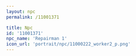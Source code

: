```yaml
---
layout: npc
permalink: /11001371

title: Npc
id: '11001371'
npc_name: 'Repairman 1'
icon_url: 'portrait/npc/11000222_worker2_p.png'
---
```


